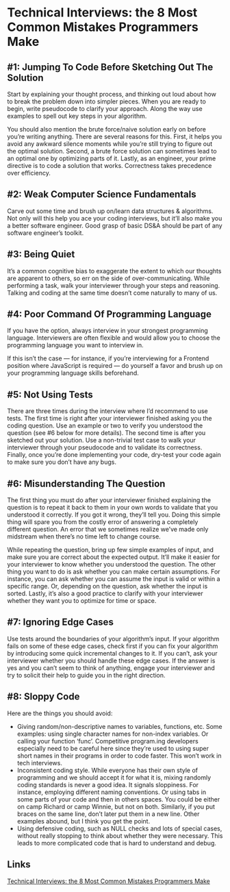 # Technical Interviews: the 8 Most Common Mistakes Programmers Make

## #1: Jumping To Code Before Sketching Out The Solution

Start by explaining your thought process, and thinking out loud about how to break the problem down into simpler pieces. When you are ready to begin, write pseudocode to clarify your approach. Along the way use examples to spell out key steps in your algorithm.

You should also mention the brute force/naive solution early on before you’re writing anything. There are several reasons for this. First, it helps you avoid any awkward silence moments while you’re still trying to figure out the optimal solution. Second, a brute force solution can sometimes lead to an optimal one by optimizing parts of it. Lastly, as an engineer, your prime directive is to code a solution that works. Correctness takes precedence over efficiency.

## #2: Weak Computer Science Fundamentals

Carve out some time and brush up on/learn data structures & algorithms. Not only will this help you ace your coding interviews, but it’ll also make you a better software engineer. Good grasp of basic DS&A should be part of any software engineer’s toolkit.

## #3: Being Quiet

It’s a common cognitive bias to exaggerate the extent to which our thoughts are apparent to others, so err on the side of over-communicating. While performing a task, walk your interviewer through your steps and reasoning. Talking and coding at the same time doesn’t come naturally to many of us.

## #4: Poor Command Of Programming Language

If you have the option, always interview in your strongest programming language. Interviewers are often flexible and would allow you to choose the programming language you want to interview in.

If this isn’t the case — for instance, if you’re interviewing for a Frontend position where JavaScript is required — do yourself a favor and brush up on your programming language skills beforehand.

## #5: Not Using Tests

There are three times during the interview where I’d recommend to use tests. The first time is right after your interviewer finished asking you the coding question. Use an example or two to verify you understood the question (see #6 below for more details). The second time is after you sketched out your solution. Use a non-trivial test case to walk your interviewer through your pseudocode and to validate its correctness. Finally, once you’re done implementing your code, dry-test your code again to make sure you don’t have any bugs.

## #6: Misunderstanding The Question

The first thing you must do after your interviewer finished explaining the question is to repeat it back to them in your own words to validate that you understood it correctly. If you got it wrong, they’ll tell you. Doing this simple thing will spare you from the costly error of answering a completely different question. An error that we sometimes realize we’ve made only midstream when there’s no time left to change course.

While repeating the question, bring up few simple examples of input, and make sure you are correct about the expected output. It’ll make it easier for your interviewer to know whether you understood the question. The other thing you want to do is ask whether you can make certain assumptions. For instance, you can ask whether you can assume the input is valid or within a specific range. Or, depending on the question, ask whether the input is sorted. Lastly, it’s also a good practice to clarify with your interviewer whether they want you to optimize for time or space.

## #7: Ignoring Edge Cases

Use tests around the boundaries of your algorithm’s input. If your algorithm fails on some of these edge cases, check first if you can fix your algorithm by introducing some quick incremental changes to it. If you can’t, ask your interviewer whether you should handle these edge cases. If the answer is yes and you can’t seem to think of anything, engage your interviewer and try to solicit their help to guide you in the right direction. 

## #8: Sloppy Code

Here are the things you should avoid:

- Giving random/non-descriptive names to variables, functions, etc. Some examples: using single character names for non-index variables. Or calling your function ‘func’. Competitive program.ing developers especially need to be careful here since they’re used to using super short names in their programs in order to code faster. This won’t work in tech interviews.
- Inconsistent coding style. While everyone has their own style of programming and we should accept it for what it is, mixing randomly coding standards is never a good idea. It signals sloppiness. For instance, employing different naming conventions. Or using tabs in some parts of your code and then in others spaces. You could be either on camp Richard or camp Winnie, but not on both. Similarly, if you put braces on the same line, don’t later put them in a new line. Other examples abound, but I think you get the point.
- Using defensive coding, such as NULL checks and lots of special cases, without really stopping to think about whether they were necessary. This leads to more complicated code that is hard to understand and debug.

## Links

[Technical Interviews: the 8 Most Common Mistakes Programmers Make](https://blog.pramp.com/top-8-mistakes-in-technical-interviews-according-to-data-27d2572bda1f)